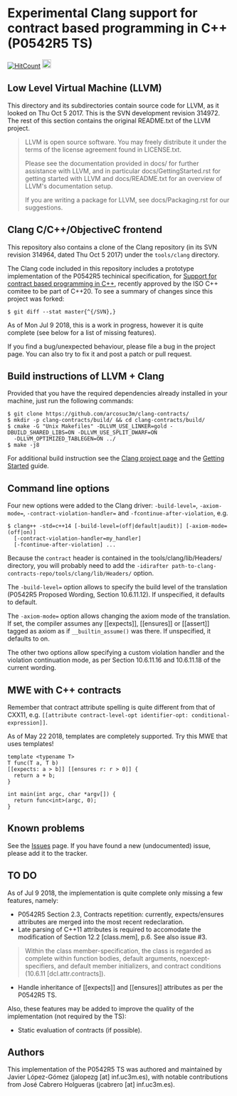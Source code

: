 # Experimental Clang support for contract based programming in C++ (P0542R5 TS)
[![HitCount](http://hits.dwyl.io/arcosuc3m/clang-contracts.svg)](http://hits.dwyl.io/arcosuc3m/clang-contracts) <a href="http://fragata.arcos.inf.uc3m.es/#"><img src="http://fragata.arcos.inf.uc3m.es/dist/assets/site-logo.3f5bcf90b56ade7be40ffa8cca8b2056.svg" height="20" alt="Compiler Explorer (godbolt) site that can be used for testing (regularly updated with master branch)"/></a>
## Low Level Virtual Machine (LLVM)
This directory and its subdirectories contain source code for LLVM, as it
looked on Thu Oct 5 2017.  This is the SVN development revision 314972.
The rest of this section contains the original README.txt of the LLVM project.
> LLVM is open source software. You may freely distribute it under the terms of
> the license agreement found in LICENSE.txt.
> 
> Please see the documentation provided in docs/ for further
> assistance with LLVM, and in particular docs/GettingStarted.rst for getting
> started with LLVM and docs/README.txt for an overview of LLVM's
> documentation setup.
> 
> If you are writing a package for LLVM, see docs/Packaging.rst for our
> suggestions.

## Clang C/C++/ObjectiveC frontend
This repository also contains a clone of the Clang repository (in its SVN revision
314964, dated Thu Oct 5 2017) under the `tools/clang` directory.

The Clang code included in this repository includes a prototype implementation of
the P0542R5 techinical specification, for [Support for contract based programming
in C++](http://www.open-std.org/jtc1/sc22/wg21/docs/papers/2018/p0542r5.html), recently
approved by the ISO C++ comitee to be part of C++20.  To see a summary of changes since this project was forked:
```
$ git diff --stat master{^{/SVN},}
```

As of Mon Jul 9 2018, this is a work in progress, however it is quite complete (see
below for a list of missing features).

If you find a bug/unexpected behaviour, please file a bug in the project page. You can
also try to fix it and post a patch or pull request.

## Build instructions of LLVM + Clang
Provided that you have the required dependencies already installed in your machine, just
run the following commands:
``` 
$ git clone https://github.com/arcosuc3m/clang-contracts/
$ mkdir -p clang-contracts/build/ && cd clang-contracts/build/
$ cmake -G "Unix Makefiles" -DLLVM_USE_LINKER=gold -DBUILD_SHARED_LIBS=ON -DLLVM_USE_SPLIT_DWARF=ON
  -DLLVM_OPTIMIZED_TABLEGEN=ON ../
$ make -j8
```

For additional build instruction see the [Clang project page](http://clang.llvm.org/) and
the [Getting Started](http://clang.llvm.org/get_started.html) guide.

## Command line options
Four new options were added to the Clang driver: `-build-level=`, `-axiom-mode=`, `-contract-violation-handler=` and `-fcontinue-after-violation`, e.g.
```
$ clang++ -std=c++14 [-build-level=(off|default|audit)] [-axiom-mode=(off|on)]
  [-contract-violation-handler=my_handler]
  [-fcontinue-after-violation] ...
```

Because the `contract` header is contained in the tools/clang/lib/Headers/ directory, you will probably need to add the `-idirafter path-to-clang-contracts-repo/tools/clang/lib/Headers/` option.

The `-build-level=` option allows to specify the build level of the translation (P0542R5
Proposed Wording, Section 10.6.11.12). If unspecified, it defaults to default.

The `-axiom-mode=` option allows changing the axiom mode of the translation. If set, the compiler assumes any [[expects]], [[ensures]] or [[assert]] tagged as axiom as if `__builtin_assume()` was there. If unspecified, it defaults to on.

The other two options allow specifying a custom violation handler and the violation
continuation mode, as per Section 10.6.11.16 and 10.6.11.18 of the current wording.

## MWE with C++ contracts
Remember that contract attribute spelling is quite different from that of CXX11, e.g.
`[[attribute contract-level-opt identifier-opt: conditional-expression]]`.

As of May 22 2018, templates are completely supported. Try this MWE that uses templates!
```
template <typename T>
T func(T a, T b)
[[expects: a > b]] [[ensures r: r > 0]] {
  return a + b;
}

int main(int argc, char *argv[]) {
  return func<int>(argc, 0);
}
```

## Known problems
See the [Issues](https://github.com/arcosuc3m/clang-contracts/issues) page. If you have found
a new (undocumented) issue, please add it to the tracker.

## TO DO
As of Jul 9 2018, the implementation is quite complete only missing a few features, namely:
- P0542R5 Section 2.3, Contracts repetition: currently, expects/ensures attributes are
merged into the most recent redeclaration.
- Late parsing of C++11 attributes is required to accomodate the modification of Section 12.2
[class.mem], p.6.  See also issue #3.
> Within the class member-specification, the class is regarded as complete within function
> bodies, default arguments, noexcept-specifiers, and default member initializers, and
> contract conditions (10.6.11 [dcl.attr.contracts]).
- Handle inheritance of [[expects]] and [[ensures]] attributes as per the P0542R5 TS.

Also, these features may be added to improve the quality of the implementation (not required 
by the TS):
- Static evaluation of contracts (if possible).

## Authors
This implementation of the P0542R5 TS was authored and maintained by Javier López-Gómez
(jalopezg [at] inf.uc3m.es), with notable contributions from José Cabrero Holgueras
(jcabrero [at] inf.uc3m.es).
